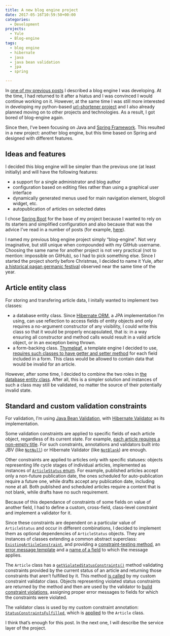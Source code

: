 ```yaml
---
title: A new blog engine project
date: 2017-05-16T10:59:50+00:00
categories:
  - Development
projects:
  - Yule
  - Blog-engine
tags:
  - blog engine
  - hibernate
  - java
  - java bean validation
  - jpa
  - spring

---
```

In [one of my previous posts][1] I described a blog engine I was developing. At the time, I had returned to it after a hiatus and I was convinced I would continue working on it. However, at the same time I was still more interested in developing my python-based [url-shortener project][2] and I also already planned moving on to other projects and technologies. As a result, I got bored of blog-engine again.

Since then, I&#8217;ve been focusing on Java and [Spring Framework][3]. This resulted in a new project: another blog engine, but this time based on Spring and designed with different features.

<!--more-->

## Ideas and features

I decided this blog engine will be simpler than the previous one (at least initially) and will have the following features:

  * a support for a single administrator and blog author
  * configuration based on editing files rather than using a graphical user interface
  * dynamically generated menus used for main navigation element, blogroll widget, etc.
  * autopublication of articles on selected dates

I chose [Spring Boot][4] for the base of my project because I wanted to rely on its starters and simplified configuration and also because that was the advice I&#8217;ve read in a number of posts (for example, [here][5]).

I named my previous blog engine project simply &#8220;blog-engine&#8221;. Not very imaginative, but still unique when compounded with my GitHub username. Choosing the same name for another project is not very practical (not to mention: impossible on GitHub), so I had to pick something else. Since I started the project shortly before Christmas, I decided to name it Yule, after [a historical pagan germanic festival][6] observed near the same time of the year.

## Article entity class

For storing and transfering article data, I initally wanted to implement two classes:

  * a database entity class. Since [Hibernate ORM][7], a JPA implementation I&#8217;m using, can use reflection to access fields of entity objects and only requires a no-argument constructor of any visibility, I could write this class so that it would be properly encapsulated, that is: in a way ensuring all constructor and method calls would result in a valid article object, or in an exception being thrown.
  * a form-backing class. [Thymeleaf][8], a template engine I decided to use, [requires such classes to have getter and setter method][9] for each field included in a form. This class would be allowed to contain data that would be invalid for an article.

However, after some time, I decided to combine the two roles in [the database entity class][10]. After all, this is a simpler solution and instances of such a class may still be validated, no matter the source of their potentially invalid state.

## Standard and custom validation constraints

For validation, I&#8217;m using [Java Bean Validation][11], with [Hibernate Validator][12] as its implementation.

Some validation constraints are applied to specific fields of each article object, regardless of its current state. For example, [each article requires a non-empty title][13]. For such constraints, annotations and validators built into JBV (like [`NotNull`][14]) or Hibernate Validator (like [`NotBlank`][15]) are enough.

Other constraints are applied to articles only with specific statuses: objects representing life cycle stages of individual articles, implemented as instances of [`ArticleStatus` enum][16]. For example, published articles accept only a non-future publication date, the ones scheduled for auto-publication require a future one, while drafts accept any publication date, including none at all. Both published and scheduled articles require a content that is not blank, while drafts have no such requirement.

Because of this dependance of constraints of some fields on value of another field, I had to define a custom, cross-field, class-level constraint and implement a validator for it.

Since these constraints are dependent on a particular value of `ArticleStatus` and occur in different combinations, I decided to implement them as optional dependencies of `ArticleStatus` objects. They are instances of classes extending a common abstract superclass: [`ExistingArticleConstraint`][17], and providing a [constraint-testing method][18], an [error message template][19] and a [name of a field][20] to which the message applies.

The `Article` class has a [`getViolatedStatusConstraints()`][21] method validating constraints provided by the current status of an article and returning those constraints that aren&#8217;t fulfilled by it. This method [is called][22] by my custom constraint validator class. Objects representing violated status constraints are returned by the method and then are used by the validator to [build constraint violations][23], assigning proper error messages to fields for which the constraints were violated.

The validator class is used by my custom constraint annotation: [`StatusConstraintsFulfilled`][24], which is [applied][25] to the `Article` class.

I think that&#8217;s enough for this post. In the next one, I will describe the service layer of the project.

 [1]: /2016/12/a-php-symfony-blog-engine/
 [2]: /categories/url-shortener/
 [3]: https://projects.spring.io/spring-framework/
 [4]: http://projects.spring.io/spring-boot/
 [5]: http://stackoverflow.com/a/35996408
 [6]: https://en.wikipedia.org/wiki/Yule
 [7]: http://hibernate.org/orm/
 [8]: http://www.thymeleaf.org/
 [9]: http://www.thymeleaf.org/doc/tutorials/2.1/thymeleafspring.html#creating-a-form
 [10]: https://github.com/piotr-rusin/yule/blob/8482b99fedf89311bb9a59f4503be260d67eeac7/src/main/java/com/github/piotr_rusin/yule/domain/Article.java
 [11]: http://beanvalidation.org/
 [12]: http://hibernate.org/validator/
 [13]: https://github.com/piotr-rusin/yule/blob/8482b99fedf89311bb9a59f4503be260d67eeac7/src/main/java/com/github/piotr_rusin/yule/domain/Article.java#L66
 [14]: http://docs.oracle.com/javaee/7/api/javax/validation/constraints/NotNull.html
 [15]: https://docs.jboss.org/hibernate/validator/5.4/api/org/hibernate/validator/constraints/NotBlank.html
 [16]: https://github.com/piotr-rusin/yule/blob/8482b99fedf89311bb9a59f4503be260d67eeac7/src/main/java/com/github/piotr_rusin/yule/domain/ArticleStatus.java
 [17]: https://github.com/piotr-rusin/yule/blob/8482b99fedf89311bb9a59f4503be260d67eeac7/src/main/java/com/github/piotr_rusin/yule/validation/ExistingArticleConstraint.java
 [18]: https://github.com/piotr-rusin/yule/blob/8482b99fedf89311bb9a59f4503be260d67eeac7/src/main/java/com/github/piotr_rusin/yule/validation/ExistingArticleConstraint.java#L80
 [19]: https://github.com/piotr-rusin/yule/blob/8482b99fedf89311bb9a59f4503be260d67eeac7/src/main/java/com/github/piotr_rusin/yule/validation/ExistingArticleConstraint.java#L68
 [20]: https://github.com/piotr-rusin/yule/blob/8482b99fedf89311bb9a59f4503be260d67eeac7/src/main/java/com/github/piotr_rusin/yule/validation/ExistingArticleConstraint.java#L58
 [21]: https://github.com/piotr-rusin/yule/blob/8482b99fedf89311bb9a59f4503be260d67eeac7/src/main/java/com/github/piotr_rusin/yule/domain/Article.java#L278
 [22]: https://github.com/piotr-rusin/yule/blob/8482b99fedf89311bb9a59f4503be260d67eeac7/src/main/java/com/github/piotr_rusin/yule/validation/StatusConstraintValidator.java#L52
 [23]: https://github.com/piotr-rusin/yule/blob/8482b99fedf89311bb9a59f4503be260d67eeac7/src/main/java/com/github/piotr_rusin/yule/validation/StatusConstraintValidator.java#L56
 [24]: https://github.com/piotr-rusin/yule/blob/8482b99fedf89311bb9a59f4503be260d67eeac7/src/main/java/com/github/piotr_rusin/yule/validation/StatusConstraintsFulfilled.java#L48
 [25]: https://github.com/piotr-rusin/yule/blob/8482b99fedf89311bb9a59f4503be260d67eeac7/src/main/java/com/github/piotr_rusin/yule/domain/Article.java#L59
